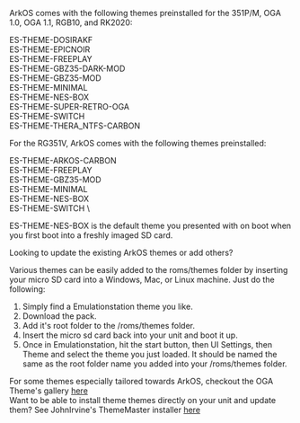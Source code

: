 ArkOS comes with the following themes preinstalled for the 351P/M, OGA 1.0, OGA 1.1, RGB10, and RK2020:

ES-THEME-DOSIRAKF \
ES-THEME-EPICNOIR \
ES-THEME-FREEPLAY \
ES-THEME-GBZ35-DARK-MOD \
ES-THEME-GBZ35-MOD \
ES-THEME-MINIMAL \
ES-THEME-NES-BOX \
ES-THEME-SUPER-RETRO-OGA \
ES-THEME-SWITCH \
ES-THEME-THERA_NTFS-CARBON

For the RG351V, ArkOS comes with the following themes preinstalled:

ES-THEME-ARKOS-CARBON \
ES-THEME-FREEPLAY \
ES-THEME-GBZ35-MOD \
ES-THEME-MINIMAL \
ES-THEME-NES-BOX \
ES-THEME-SWITCH \

ES-THEME-NES-BOX is the default theme you presented with on boot when you first boot into a freshly imaged SD card.

Looking to update the existing ArkOS themes or add others?  

Various themes can be easily added to the roms/themes folder by inserting your micro SD card into a Windows, Mac, or Linux machine.  Just do the following:

1. Simply find a Emulationstation theme you like.  
1. Download the pack.  
1. Add it's root folder to the /roms/themes folder.  
1. Insert the micro sd card back into your unit and boot it up.  
1. Once in Emulationstation, hit the start button, then UI Settings, then Theme and select the theme you just loaded.  It should be named the same as the root folder name you added into your /roms/themes folder.

For some themes especially tailored towards ArkOS, checkout the OGA Theme's gallery [here](https://github.com/Jetup13/Emulationstation-OGA-Theme-Gallery) \
Want to be able to install theme themes directly on your unit and update them?  See JohnIrvine's ThemeMaster installer [here](https://github.com/JohnIrvine1433/ThemeMaster)